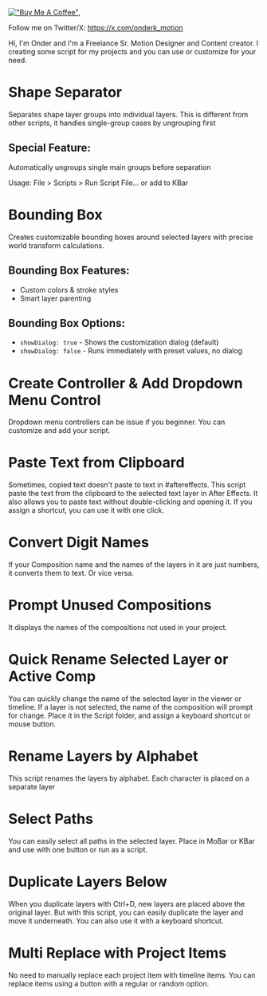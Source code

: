 [!["Buy Me A Coffee"](https://www.buymeacoffee.com/assets/img/custom_images/orange_img.png)](https://www.buymeacoffee.com/onderk_motion), 

Follow me on Twitter/X: https://x.com/onderk_motion


Hi, I'm Onder and I'm a Freelance Sr. Motion Designer and Content creator.
I creating some script for my projects and you can use or customize for your need.

# **Shape Separator**
Separates shape layer groups into individual layers. This is different from other scripts, it handles single-group cases by ungrouping first

## Special Feature: ## 
Automatically ungroups single main groups before separation

Usage: File > Scripts > Run Script File... or add to KBar

# **Bounding Box**
Creates customizable bounding boxes around selected layers with precise world transform calculations.

## Bounding Box Features: 
- Custom colors & stroke styles 
- Smart layer parenting

## Bounding Box Options:
- `showDialog: true` - Shows the customization dialog (default)
- `showDialog: false` - Runs immediately with preset values, no dialog


# **Create Controller & Add Dropdown Menu Control**
Dropdown menu controllers can be issue if you beginner. You can customize and add your script.

# **Paste Text from Clipboard**
Sometimes, copied text doesn't paste to text in #aftereffects. 
This script paste the text from the clipboard to the selected text layer in After Effects. 
It also allows you to paste text without double-clicking and opening it. If you assign a shortcut, you can use it with one click. 

# **Convert Digit Names**
If your Composition name and the names of the layers in it are just numbers, it converts them to text. Or vice versa.

# **Prompt Unused Compositions**
It displays the names of the compositions not used in your project.

# **Quick Rename Selected Layer or Active Comp**
You can quickly change the name of the selected layer in the viewer or timeline. 
If a layer is not selected, the name of the composition will prompt for change.
Place it in the Script folder, and assign a keyboard shortcut or mouse button.

# **Rename Layers by Alphabet**
This script renames the layers by alphabet. Each character is placed on a separate layer

# **Select Paths**
You can easily select all paths in the selected layer.
Place in MoBar or KBar and use with one button or run as a script. 

# **Duplicate Layers Below**
When you duplicate layers with Ctrl+D, new layers are placed above the original layer.
But with this script, you can easily duplicate the layer and move it underneath. You can also use it with a keyboard shortcut.

# **Multi Replace with Project Items**
No need to manually replace each project item with timeline items. 
You can replace items using a button with a regular or random option.

